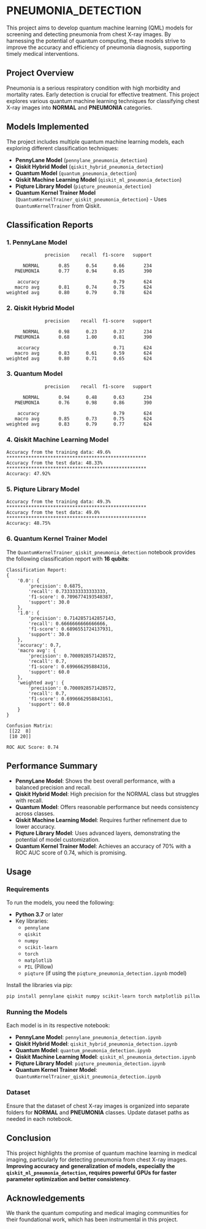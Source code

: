 
# PNEUMONIA_DETECTION

This project aims to develop quantum machine learning (QML) models for screening and detecting pneumonia from chest X-ray images. By harnessing the potential of quantum computing, these models strive to improve the accuracy and efficiency of pneumonia diagnosis, supporting timely medical interventions.

## Project Overview

Pneumonia is a serious respiratory condition with high morbidity and mortality rates. Early detection is crucial for effective treatment. This project explores various quantum machine learning techniques for classifying chest X-ray images into **NORMAL** and **PNEUMONIA** categories.

## Models Implemented

The project includes multiple quantum machine learning models, each exploring different classification techniques:

- **PennyLane Model** (`pennylane_pneumonia_detection`)
- **Qiskit Hybrid Model** (`qiskit_hybrid_pneumonia_detection`)
- **Quantum Model** (`quantum_pneumonia_detection`)
- **Qiskit Machine Learning Model** (`qiskit_ml_pneumonia_detection`)
- **Piqture Library Model** (`piqture_pneumonia_detection`)
- **Quantum Kernel Trainer Model** (`QuantumKernelTrainer_qiskit_pneumonia_detection`) - Uses `QuantumKernelTrainer` from Qiskit.

## Classification Reports

### 1. PennyLane Model

```
              precision    recall  f1-score   support

      NORMAL       0.85      0.54      0.66       234
   PNEUMONIA       0.77      0.94      0.85       390

    accuracy                           0.79       624
   macro avg       0.81      0.74      0.75       624
weighted avg       0.80      0.79      0.78       624
```

### 2. Qiskit Hybrid Model

```
              precision    recall  f1-score   support

      NORMAL       0.98      0.23      0.37       234
   PNEUMONIA       0.68      1.00      0.81       390

    accuracy                           0.71       624
   macro avg       0.83      0.61      0.59       624
weighted avg       0.80      0.71      0.65       624
```

### 3. Quantum Model

```
              precision    recall  f1-score   support

      NORMAL       0.94      0.48      0.63       234
   PNEUMONIA       0.76      0.98      0.86       390

    accuracy                           0.79       624
   macro avg       0.85      0.73      0.75       624
weighted avg       0.83      0.79      0.77       624
```

### 4. Qiskit Machine Learning Model

```
Accuracy from the training data: 49.6%
***************************************************
Accuracy from the test data: 48.33%
***************************************************
Accuracy: 47.92%
```

### 5. Piqture Library Model

```
Accuracy from the training data: 49.3%
***************************************************
Accuracy from the test data: 49.0%
***************************************************
Accuracy: 48.75%
```

### 6. Quantum Kernel Trainer Model

The `QuantumKernelTrainer_qiskit_pneumonia_detection` notebook provides the following classification report with **16 qubits**:

```
Classification Report:
{
    '0.0': {
        'precision': 0.6875,
        'recall': 0.7333333333333333,
        'f1-score': 0.7096774193548387,
        'support': 30.0
    },
    '1.0': {
        'precision': 0.7142857142857143,
        'recall': 0.6666666666666666,
        'f1-score': 0.6896551724137931,
        'support': 30.0
    },
    'accuracy': 0.7,
    'macro avg': {
        'precision': 0.7008928571428572,
        'recall': 0.7,
        'f1-score': 0.699666295884316,
        'support': 60.0
    },
    'weighted avg': {
        'precision': 0.7008928571428572,
        'recall': 0.7,
        'f1-score': 0.6996662958843161,
        'support': 60.0
    }
}

Confusion Matrix:
 [[22  8]
 [10 20]]

ROC AUC Score: 0.74
```

## Performance Summary

- **PennyLane Model**: Shows the best overall performance, with a balanced precision and recall.
- **Qiskit Hybrid Model**: High precision for the NORMAL class but struggles with recall.
- **Quantum Model**: Offers reasonable performance but needs consistency across classes.
- **Qiskit Machine Learning Model**: Requires further refinement due to lower accuracy.
- **Piqture Library Model**: Uses advanced layers, demonstrating the potential of model customization.
- **Quantum Kernel Trainer Model**: Achieves an accuracy of 70% with a ROC AUC score of 0.74, which is promising.

## Usage

### Requirements

To run the models, you need the following:

- **Python 3.7** or later
- Key libraries:
  - `pennylane`
  - `qiskit`
  - `numpy`
  - `scikit-learn`
  - `torch`
  - `matplotlib`
  - `PIL` (Pillow)
  - `piqture` (if using the `piqture_pneumonia_detection.ipynb` model)

Install the libraries via pip:

```bash
pip install pennylane qiskit numpy scikit-learn torch matplotlib pillow piqture
```

### Running the Models

Each model is in its respective notebook:

- **PennyLane Model**: `pennylane_pneumonia_detection.ipynb`
- **Qiskit Hybrid Model**: `qiskit_hybrid_pneumonia_detection.ipynb`
- **Quantum Model**: `quantum_pneumonia_detection.ipynb`
- **Qiskit Machine Learning Model**: `qiskit_ml_pneumonia_detection.ipynb`
- **Piqture Library Model**: `piqture_pneumonia_detection.ipynb`
- **Quantum Kernel Trainer Model**: `QuantumKernelTrainer_qiskit_pneumonia_detection.ipynb`

### Dataset

Ensure that the dataset of chest X-ray images is organized into separate folders for **NORMAL** and **PNEUMONIA** classes. Update dataset paths as needed in each notebook.

## Conclusion

This project highlights the promise of quantum machine learning in medical imaging, particularly for detecting pneumonia from chest X-ray images. **Improving accuracy and generalization of models, especially the `qiskit_ml_pneumonia_detection`, requires powerful GPUs for faster parameter optimization and better consistency**.

## Acknowledgements

We thank the quantum computing and medical imaging communities for their foundational work, which has been instrumental in this project.
